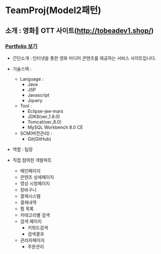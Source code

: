 # TeamProj(Model2패턴)
## 소개 : 영화🎥 OTT 사이트(http://tobeadev1.shop/) <br>
### <a href="팀프로젝트1.pdf">Portfolio 보기</a>

- 간단소개 : 인터넷을 통한 영화 미디어 콘텐츠를 제공하는 서비스 사이트입니다.

- 기술스택 :
  + Language : 
    * Java
    * JSP
    * Javascript
    * Jquery
  + Tool : 
    * Eclipse-jee-mars
    * JDK8(ver_1.8.0)
    * Tomcat(ver_8.0)
    * MySQL Workbench 8.0 CE
  + SCM(버전관리) :
    * Git(GitHub)

- 역할 : 팀장
- 직접 참여한 개발파트
  + 메인페이지<br>
  + 콘텐츠 상세페이지<br>
  + 영상 시청페이지<br>
  + 장바구니<br>
  + 결제시스템<br>
  + 결제내역<br>
  + 찜 목록<br>
  + 카테고리별 검색<br>
  + 검색 페이지<br>
    * 키워드검색
    * 검색결과<br>
  + 관리자페이지<br>
    * 주문관리<br>
